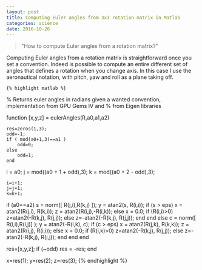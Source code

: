 ```yaml
---
layout: post
title: Computing Euler angles from 3x3 rotation matrix in Matlab 
categories: science
date: 2016-10-26
---
```


<blockquote>
    "How to compute Euler angles from a rotation matrix?"
</blockquote>
	
Computing Euler angles from a rotation matrix is straightforward once you set a convention. Indeed is possible to compute an entire different set of angles that defines a rotation when you change axis. In this case I use the aeronautical notation, with pitch, yaw and roll as a plane taking off.

	{% highlight matlab %}
% Returns euler angles in radians given a wanted convention, implementation from GPU Gems IV and 
% from Eigen libraries

function [x,y,z] = eulerAngles(R,a0,a1,a2)

    res=zeros(1,3);
    odd=-1;
    if ( mod(a0+1,3)==a1 )
        odd=0;
    else
        odd=1;
    end
 
  i = a0;
  j = mod((a0 + 1 + odd),3);
  k = mod((a0 + 2 - odd),3);

    i=i+1;
    j=j+1;
    k=k+1;
    
  if (a0==a2)
    s = norm([ R(j,i),R(k,j) ]);
    y = atan2(s, R(i,i));
    if (s > eps)
      x = atan2(R(j,i), R(k,i));
      z = atan2(R(i,j),-R(i,k));
    else
      x = 0.0;
      if (R(i,i)>0)
          z=atan2(-R(k,j), R(j,j));
      else
          z=-atan2(-R(k,j), R(j,j));
      end
     end
  else
    c = norm([ R(i,i),R(i,j)] );
    y = atan2(-R(i,k), c);
    if (c > eps)
      x = atan2(R(j,k), R(k,k));
      z = atan2(R(i,j), R(i,i));
    else
      x = 0.0;
      if (R(i,k)>0)
          z=atan2(-R(k,j), R(j,j));
      else
          z=-atan2(-R(k,j), R(j,j));
      end
    end
  end
  
  res=[x,y,z];
  if (~odd)
    res = -res;
  end

   x=res(1);
   y=res(2);
   z=res(3);
{% endhighlight %}